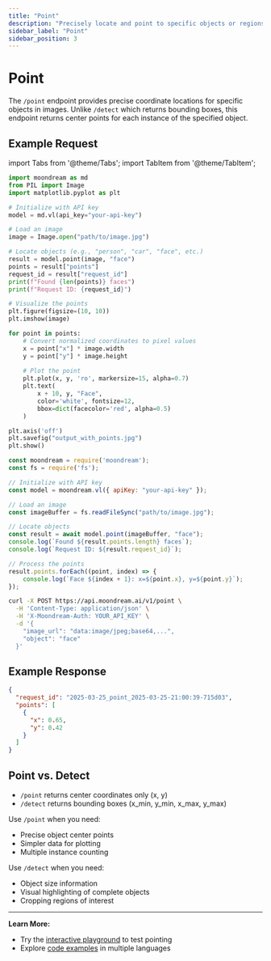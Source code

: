 ```yaml
---
title: "Point"
description: "Precisely locate and point to specific objects or regions within images using coordinate-based positioning."
sidebar_label: "Point"
sidebar_position: 3
---
```


# Point

The `/point` endpoint provides precise coordinate locations for specific objects in images. Unlike `/detect` which returns bounding boxes, this endpoint returns center points for each instance of the specified object.

## Example Request

import Tabs from '@theme/Tabs';
import TabItem from '@theme/TabItem';

<Tabs>
  <TabItem value="py" label="Python" default>
  
```python
import moondream as md
from PIL import Image
import matplotlib.pyplot as plt

# Initialize with API key
model = md.vl(api_key="your-api-key")

# Load an image
image = Image.open("path/to/image.jpg")

# Locate objects (e.g., "person", "car", "face", etc.)
result = model.point(image, "face")
points = result["points"]
request_id = result["request_id"]
print(f"Found {len(points)} faces")
print(f"Request ID: {request_id}")

# Visualize the points
plt.figure(figsize=(10, 10))
plt.imshow(image)

for point in points:
    # Convert normalized coordinates to pixel values
    x = point["x"] * image.width
    y = point["y"] * image.height
    
    # Plot the point
    plt.plot(x, y, 'ro', markersize=15, alpha=0.7)
    plt.text(
        x + 10, y, "Face", 
        color='white', fontsize=12,
        bbox=dict(facecolor='red', alpha=0.5)
    )

plt.axis('off')
plt.savefig("output_with_points.jpg")
plt.show()
```

  </TabItem>
  <TabItem value="js" label="JavaScript">
  
```javascript
const moondream = require('moondream');
const fs = require('fs');

// Initialize with API key
const model = moondream.vl({ apiKey: "your-api-key" });

// Load an image
const imageBuffer = fs.readFileSync("path/to/image.jpg");

// Locate objects
const result = await model.point(imageBuffer, "face");
console.log(`Found ${result.points.length} faces`);
console.log(`Request ID: ${result.request_id}`);

// Process the points
result.points.forEach((point, index) => {
    console.log(`Face ${index + 1}: x=${point.x}, y=${point.y}`);
});
```

  </TabItem>
  <TabItem value="sh" label="cURL">
  
```bash
curl -X POST https://api.moondream.ai/v1/point \
  -H 'Content-Type: application/json' \
  -H 'X-Moondream-Auth: YOUR_API_KEY' \
  -d '{
    "image_url": "data:image/jpeg;base64,...",
    "object": "face"
  }'
```

  </TabItem>
</Tabs>

## Example Response

```json
{
  "request_id": "2025-03-25_point_2025-03-25-21:00:39-715d03",
  "points": [
    {
      "x": 0.65,
      "y": 0.42
    }
  ]
}
```

## Point vs. Detect

- `/point` returns center coordinates only (x, y)
- `/detect` returns bounding boxes (x_min, y_min, x_max, y_max)

Use `/point` when you need:

- Precise object center points
- Simpler data for plotting
- Multiple instance counting

Use `/detect` when you need:

- Object size information
- Visual highlighting of complete objects
- Cropping regions of interest

---

**Learn More:**

- Try the [interactive playground](https://moondream.ai/c/playground) to test pointing
- Explore [code examples](https://github.com/m87-labs/moondream-examples) in multiple languages
